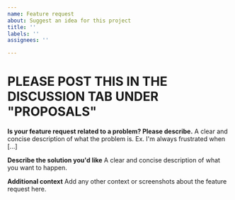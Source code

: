 ```yaml
---
name: Feature request
about: Suggest an idea for this project
title: ''
labels: ''
assignees: ''

---
```


# PLEASE POST THIS IN THE DISCUSSION TAB UNDER "PROPOSALS"

**Is your feature request related to a problem? Please describe.**
A clear and concise description of what the problem is. Ex. I'm always frustrated when [...]

**Describe the solution you'd like**
A clear and concise description of what you want to happen.

**Additional context**
Add any other context or screenshots about the feature request here.
